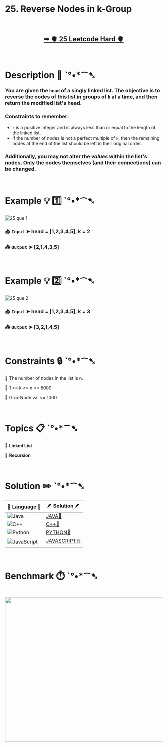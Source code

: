 # 25. Reverse Nodes in k-Group

</br>

<h2 align="center"> 

<a href="https://leetcode.com/problems/reverse-nodes-in-k-group/description/"><strong>➥ 🫀 25 Leetcode Hard 🫀 </strong></a>
</h2>

</br>

# Description 📜 ˋ°•*⁀➷

### You are given the `head` of a singly linked list. The objective is to reverse the nodes of this list in groups of `k` at a time, and then return the modified list's head.

### Constraints to remember:

- `k` is a positive integer and is always less than or equal to the length of the linked list.
- If the number of nodes is not a perfect multiple of `k`, then the remaining nodes at the end of the list should be left in their original order.

### Additionally, you may not alter the *values* within the list's nodes. Only the nodes themselves (and their connections) can be changed.

</br>

# Example 💡 1️⃣ ˋ°•*⁀➷

  ![25 que 1](https://github.com/user-attachments/assets/195f5abc-698b-42e4-8e1a-2df475db666d)

  ### 📥 `Input`  ➤ head = [1,2,3,4,5], k = 2

  ### 📤 `Output`  ➤ [2,1,4,3,5]

</br>

# Example 💡 2️⃣ ˋ°•*⁀➷

![25 que 2](https://github.com/user-attachments/assets/245ac5ae-1b81-483a-b052-7d2e0098e85d)

  ### 📥 `Input` ➤ head = [1,2,3,4,5], k = 3

  ### 📤 `Output`  ➤ [3,2,1,4,5]

</br>

# Constraints 🔒 ˋ°•*⁀➷

🔹 The number of nodes in the list is n. </br>

🔹 1 <= k <= n <= 5000 </br>

🔹 0 <= Node.val <= 1000 </br>

</br>

# Topics 📋 ˋ°•*⁀➷

🔸 **Linked List**  </br>

🔸 **Recursion**  </br>

</br>

# Solution ✏️ ˋ°•*⁀➷

| 📒 Language 📒  | 🪶 Solution 🪶 |
| ------------- | ------------- |
|  ![Java](https://img.shields.io/badge/java-%23ED8B00.svg?style=for-the-badge&logo=openjdk&logoColor=white)  | [JAVA🍁](https://github.com/Prakhar-002/LEETCODE/blob/main/%F0%9F%93%9A%20Study%20%F0%9F%8E%A7%20Plan%20%F0%9F%91%A8%F0%9F%8F%BB%E2%80%8D%F0%9F%92%BB/%F0%9F%A9%B5%20NeetCode%20150%20-%20%F0%9F%8D%87%20Blind%2075%20%2B%2075%20problems/%F0%9F%94%AC%20Examine%20Thoroughly%20%F0%9F%A7%AC/06%20Linked%20List/Day%20%E2%9E%BA%2045%20%F0%9F%A5%A1%2025.%20Reverse%20Nodes%20in%20k-Group%20%E2%98%83%EF%B8%8F%20%F0%9F%8D%81%20%F0%9F%8D%B0%20%F0%9F%8E%B2/%F0%9F%8D%81JAVA%20-%2025.%20Reverse%20Nodes%20in%20k-Group.java) |
|  ![C++](https://img.shields.io/badge/c++-%2300599C.svg?style=for-the-badge&logo=c%2B%2B&logoColor=white)  | [C++🎲](https://github.com/Prakhar-002/LEETCODE/blob/main/%F0%9F%93%9A%20Study%20%F0%9F%8E%A7%20Plan%20%F0%9F%91%A8%F0%9F%8F%BB%E2%80%8D%F0%9F%92%BB/%F0%9F%A9%B5%20NeetCode%20150%20-%20%F0%9F%8D%87%20Blind%2075%20%2B%2075%20problems/%F0%9F%94%AC%20Examine%20Thoroughly%20%F0%9F%A7%AC/06%20Linked%20List/Day%20%E2%9E%BA%2045%20%F0%9F%A5%A1%2025.%20Reverse%20Nodes%20in%20k-Group%20%E2%98%83%EF%B8%8F%20%F0%9F%8D%81%20%F0%9F%8D%B0%20%F0%9F%8E%B2/%F0%9F%8E%B2CPP%20-%2025.%20Reverse%20Nodes%20in%20k-Group.cpp)  |
|  ![Python](https://img.shields.io/badge/python-3670A0?style=for-the-badge&logo=python&logoColor=ffdd54)    | [PYTHON🍰](https://github.com/Prakhar-002/LEETCODE/blob/main/%F0%9F%93%9A%20Study%20%F0%9F%8E%A7%20Plan%20%F0%9F%91%A8%F0%9F%8F%BB%E2%80%8D%F0%9F%92%BB/%F0%9F%A9%B5%20NeetCode%20150%20-%20%F0%9F%8D%87%20Blind%2075%20%2B%2075%20problems/%F0%9F%94%AC%20Examine%20Thoroughly%20%F0%9F%A7%AC/06%20Linked%20List/Day%20%E2%9E%BA%2045%20%F0%9F%A5%A1%2025.%20Reverse%20Nodes%20in%20k-Group%20%E2%98%83%EF%B8%8F%20%F0%9F%8D%81%20%F0%9F%8D%B0%20%F0%9F%8E%B2/%F0%9F%8D%B0PYTHON%20-%2025.%20Reverse%20Nodes%20in%20k-Group.py) |
| ![JavaScript](https://img.shields.io/badge/javascript-%23323330.svg?style=for-the-badge&logo=javascript&logoColor=%23F7DF1E)   | [JAVASCRIPT☃️](https://github.com/Prakhar-002/LEETCODE/blob/main/%F0%9F%93%9A%20Study%20%F0%9F%8E%A7%20Plan%20%F0%9F%91%A8%F0%9F%8F%BB%E2%80%8D%F0%9F%92%BB/%F0%9F%A9%B5%20NeetCode%20150%20-%20%F0%9F%8D%87%20Blind%2075%20%2B%2075%20problems/%F0%9F%94%AC%20Examine%20Thoroughly%20%F0%9F%A7%AC/06%20Linked%20List/Day%20%E2%9E%BA%2045%20%F0%9F%A5%A1%2025.%20Reverse%20Nodes%20in%20k-Group%20%E2%98%83%EF%B8%8F%20%F0%9F%8D%81%20%F0%9F%8D%B0%20%F0%9F%8E%B2/%E2%98%83%EF%B8%8FJAVASCRIPT%20-%2025.%20Reverse%20Nodes%20in%20k-Group.js) |

</br>

# Benchmark ⏱️ ˋ°•*⁀➷

<h1  align="center" >

<img src ="https://github.com/user-attachments/assets/5ae87c58-470b-4939-9c13-770cbcfb5ff7" width = "700px" height="462px" />

</h1>
